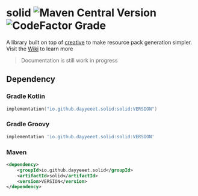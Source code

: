 # solid ![Maven Central Version](https://img.shields.io/maven-central/v/io.github.dayyeeet.solid/solid?style=flat) ![CodeFactor Grade](https://img.shields.io/codefactor/grade/github/dayyeeet/solid?style=flat)
A library built on top of [creative](https://) to make resource pack generation simpler.
Visit the [Wiki]() to learn more

> Documentation is still work in progress

## Dependency

### Gradle Kotlin
```kt
implementation("io.github.dayyeeet.solid:solid:VERSION")
```
### Gradle Groovy
```groovy
implementation 'io.github.dayyeeet.solid:solid:VERSION'
```

### Maven
```xml
<dependency>
    <groupId>io.github.dayyeeet.solid</groupId>
    <artifactId>solid</artifactId>
    <version>VERSION</version>
</dependency>
```